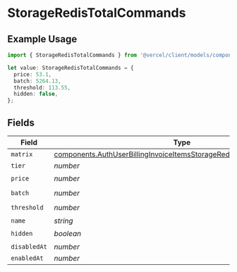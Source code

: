 # StorageRedisTotalCommands

## Example Usage

```typescript
import { StorageRedisTotalCommands } from '@vercel/client/models/components';

let value: StorageRedisTotalCommands = {
  price: 53.1,
  batch: 5264.13,
  threshold: 113.55,
  hidden: false,
};
```

## Fields

| Field        | Type                                                                                                                                                           | Required           | Description |
| ------------ | -------------------------------------------------------------------------------------------------------------------------------------------------------------- | ------------------ | ----------- |
| `matrix`     | [components.AuthUserBillingInvoiceItemsStorageRedisTotalCommandsMatrix](../../models/components/authuserbillinginvoiceitemsstorageredistotalcommandsmatrix.md) | :heavy_minus_sign: | N/A         |
| `tier`       | _number_                                                                                                                                                       | :heavy_minus_sign: | N/A         |
| `price`      | _number_                                                                                                                                                       | :heavy_check_mark: | N/A         |
| `batch`      | _number_                                                                                                                                                       | :heavy_check_mark: | N/A         |
| `threshold`  | _number_                                                                                                                                                       | :heavy_check_mark: | N/A         |
| `name`       | _string_                                                                                                                                                       | :heavy_minus_sign: | N/A         |
| `hidden`     | _boolean_                                                                                                                                                      | :heavy_check_mark: | N/A         |
| `disabledAt` | _number_                                                                                                                                                       | :heavy_minus_sign: | N/A         |
| `enabledAt`  | _number_                                                                                                                                                       | :heavy_minus_sign: | N/A         |
